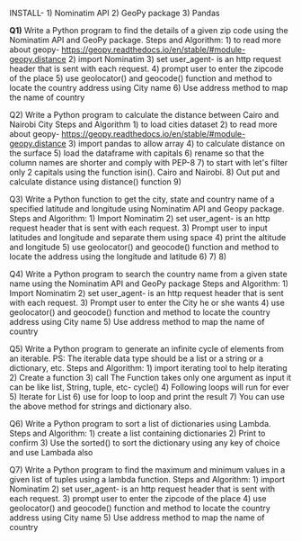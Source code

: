 INSTALL- 
        1) Nominatim API
        2) GeoPy package
        3) Pandas
        
        
 **Q1)** Write a Python program to find the details of a given zip code using the Nominatim API and GeoPy package.
    Steps and Algorithm:
              1) to read more about geopy- https://geopy.readthedocs.io/en/stable/#module-geopy.distance
              2) import Nominatim
              3) set user_agent- is an http request header that is sent with each request.
              4) prompt user to enter the zipcode of the place
              5) use geolocator() and geocode() function and method to locate the country address using City name
              6) Use address method to map the name of country
              
 
 
 
 
 Q2) Write a Python program to calculate the distance between Cairo and Nairobi City
    Steps and Algorithm
                  1) to load cities dataset
                  2) to read more about geopy- https://geopy.readthedocs.io/en/stable/#module-geopy.distance
                  3) import pandas to allow array
                  4) to calculate distance on the surface
                  5) load the dataframe with capitals
                  6) rename so that the column names are shorter and comply with PEP-8
                  7) to start with let's filter only 2 capitals using the function isin(). Cairo and Nairobi.
                  8) Out put and calculate distance using distance() function
                  9)
                  
                  
 Q3) Write a Python function to get the city, state and country name of a specified latitude and longitude using Nominatim API and Geopy package.
          Steps and Algorithm:
                      1) Import Nominatim
                      2) set user_agent- is an http request header that is sent with each request.
                      3) Prompt user to input latitudes and longitude and separate them using space
                      4) print the altitude and longitude
                      5) use geolocator() and geocode() function and method to locate the address using the longitude and latitude
                      6)
                      7)
                      8)
                      
                      
 Q4) Write a Python program to search the country name from a given state name using the Nominatim API and GeoPy package
         Steps and Algorithm:
                      1) Import Nominatim
                      2) set user_agent- is an http request header that is sent with each request.
                      3) Prompt user to enter the City he or she wants
                      4) use geolocator() and geocode() function and method to locate the country address using City name
                      5) Use address method to map the name of country
                      
                      
                      
 Q5) Write a Python program to generate an infinite cycle of elements from an iterable. PS: The iterable data type should be a list or a string or a dictionary, etc.
         Steps and Algorithm:
                      1) import iterating tool to help iterating
                      2) Create a function
                      3) call The Function takes only one argument as input it can be like list, String, tuple, etc- cycle()
                      4) Following  loops will run for ever
                      5) Iterate for List
                      6) use for loop to loop and print the result
                      7) You can use the above method for strings and dictionary also.
                   
                  
                      
                      
                      
 Q6) Write a Python program to sort a list of dictionaries using Lambda.
         Steps and Algorithm:
                      1) create a list containing dictionaries
                      2) Print to confirm
                      3) Use the sorted() to sort the dictionary using any key of choice and use Lambada also                      
                      
                      
                      
                      
Q7) Write a Python program to find the maximum and minimum values in a given list of tuples using a lambda function.
        Steps and Algorithm:
                      1) import Nominatim
                      2) set user_agent- is an http request header that is sent with each request.
                      3) prompt user to enter the zipcode of the place
                      4) use geolocator() and geocode() function and method to locate the country address using City name
                      5) Use address method to map the name of country
                      
                      
                      
                      
  
